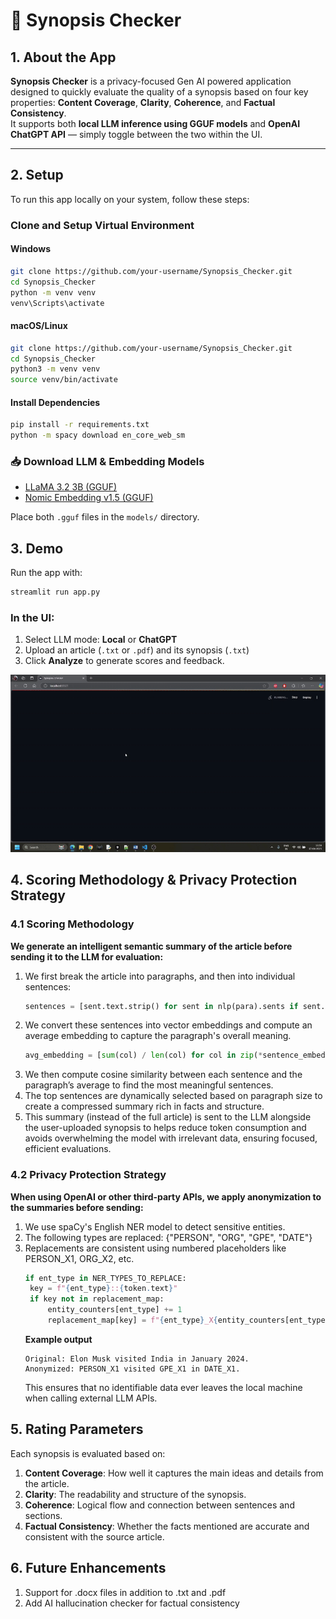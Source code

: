 # 🧠 Synopsis Checker

## 1. About the App

**Synopsis Checker** is a privacy-focused Gen AI powered application designed to quickly evaluate the quality of a synopsis based on four key properties: **Content Coverage**, **Clarity**, **Coherence**, and **Factual Consistency**.  
It supports both **local LLM inference using GGUF models** and **OpenAI ChatGPT API** — simply toggle between the two within the UI.

---

## 2. Setup

To run this app locally on your system, follow these steps:

### Clone and Setup Virtual Environment

#### Windows
```bash
git clone https://github.com/your-username/Synopsis_Checker.git
cd Synopsis_Checker
python -m venv venv
venv\Scripts\activate
```

#### macOS/Linux
```bash
git clone https://github.com/your-username/Synopsis_Checker.git
cd Synopsis_Checker
python3 -m venv venv
source venv/bin/activate
```

#### Install Dependencies
```bash
pip install -r requirements.txt
python -m spacy download en_core_web_sm
```

### 📥 Download LLM & Embedding Models

- [LLaMA 3.2 3B (GGUF)](https://huggingface.co/bartowski/Llama-3.2-3B-Instruct-GGUF/resolve/main/Llama-3.2-3B-Instruct-Q4_K_M.gguf?download=true)  
- [Nomic Embedding v1.5 (GGUF)](https://huggingface.co/nomic-ai/nomic-embed-text-v1.5-GGUF/resolve/main/nomic-embed-text-v1.5.f16.gguf?download=true)

Place both `.gguf` files in the `models/` directory.


## 3. Demo

Run the app with:

```bash
streamlit run app.py
```
### In the UI: 

1. Select LLM mode: **Local** or **ChatGPT**
2. Upload an article (`.txt` or `.pdf`) and its synopsis (`.txt`)
3. Click **Analyze** to generate scores and feedback. 

![Demo in Action](assets/demo.gif)


## 4. Scoring Methodology & Privacy Protection Strategy

### 4.1 Scoring Methodology

**We generate an intelligent semantic summary of the article before sending it to the LLM for evaluation:**

1. We first break the article into paragraphs, and then into individual sentences:
   ```python
   sentences = [sent.text.strip() for sent in nlp(para).sents if sent.text.strip()]
   ```
2. We convert these sentences into vector embeddings and compute an average embedding to capture the paragraph's overall meaning.
   ```python
   avg_embedding = [sum(col) / len(col) for col in zip(*sentence_embeddings)]
   ```
3. We then compute cosine similarity between each sentence and the paragraph’s average to find the most meaningful sentences.
4. The top sentences are dynamically selected based on paragraph size to create a compressed summary rich in facts and structure.
5. This summary (instead of the full article) is sent to the LLM alongside the user-uploaded synopsis to helps reduce token consumption and avoids overwhelming the model with irrelevant data, ensuring focused, efficient evaluations.

### 4.2 Privacy Protection Strategy
**When using OpenAI or other third-party APIs, we apply anonymization to the summaries before sending:**
1. We use spaCy's English NER model to detect sensitive entities.
2. The following types are replaced: {"PERSON", "ORG", "GPE", "DATE"}
3. Replacements are consistent using numbered placeholders like PERSON_X1, ORG_X2, etc.
   ```python
   if ent_type in NER_TYPES_TO_REPLACE:
    key = f"{ent_type}::{token.text}"
    if key not in replacement_map:
        entity_counters[ent_type] += 1
        replacement_map[key] = f"{ent_type}_X{entity_counters[ent_type]}"
   ```
   **Example output**
   ```text
   Original: Elon Musk visited India in January 2024.
   Anonymized: PERSON_X1 visited GPE_X1 in DATE_X1.
   ```
   This ensures that no identifiable data ever leaves the local machine when calling external LLM APIs.


## 5. Rating Parameters
Each synopsis is evaluated based on:
1. **Content Coverage**: How well it captures the main ideas and details from the article.
2. **Clarity**: The readability and structure of the synopsis.
3. **Coherence**: Logical flow and connection between sentences and sections.
4. **Factual Consistency**: Whether the facts mentioned are accurate and consistent with the source article.


## 6. Future Enhancements
1. Support for .docx files in addition to .txt and .pdf
2. Add AI hallucination checker for factual consistency
